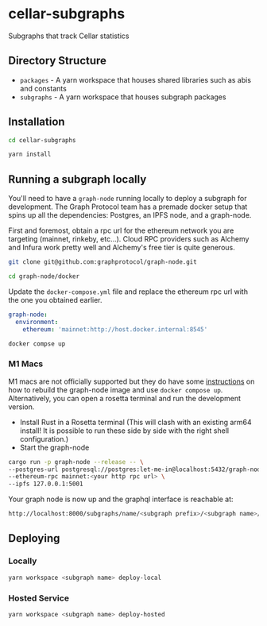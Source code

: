 # cellar-subgraphs
Subgraphs that track Cellar statistics

## Directory Structure
- `packages` - A yarn workspace that houses shared libraries such as abis and constants
- `subgraphs` - A yarn workspace that houses subgraph packages

## Installation
```bash
cd cellar-subgraphs
```
```bash
yarn install
```

## Running a subgraph locally
You'll need to have a `graph-node` running locally to deploy a subgraph for development. The Graph Protocol team has a premade docker setup that spins up all the dependencies: Postgres, an IPFS node, and a graph-node.

First and foremost, obtain a rpc url for the ethereum network you are targeting (mainnet, rinkeby, etc...). Cloud RPC providers such as Alchemy and Infura work pretty well and Alchemy's free tier is quite generous.
```bash
git clone git@github.com:graphprotocol/graph-node.git
```
```bash
cd graph-node/docker
```

Update the `docker-compose.yml` file and replace the ethereum rpc url with the one you obtained earlier.
```yaml
graph-node:
  environment:
    ethereum: 'mainnet:http://host.docker.internal:8545'
```
```bash
docker compse up
```

### M1 Macs
M1 macs are not officially supported but they do have some [instructions](git@github.com:graphprotocol/graph-node.git) on how to rebuild the graph-node image and use `docker compose up`. Alternatively, you can open a rosetta terminal and run the development version.
- Install Rust in a Rosetta terminal (This will clash with an existing arm64 install! It is possible to run these side by side with the right shell configuration.)
- Start the graph-node

```bash
cargo run -p graph-node --release -- \
--postgres-url postgresql://postgres:let-me-in@localhost:5432/graph-node \
--ethereum-rpc mainnet:<your http rpc url> \
--ipfs 127.0.0.1:5001
```

Your graph node is now up and the graphql interface is reachable at:
```bash
http://localhost:8000/subgraphs/name/<subgraph prefix>/<subgraph name>/graphql
```

## Deploying
### Locally
```bash
yarn workspace <subgraph name> deploy-local
```

### Hosted Service
```bash
yarn workspace <subgraph name> deploy-hosted
```
